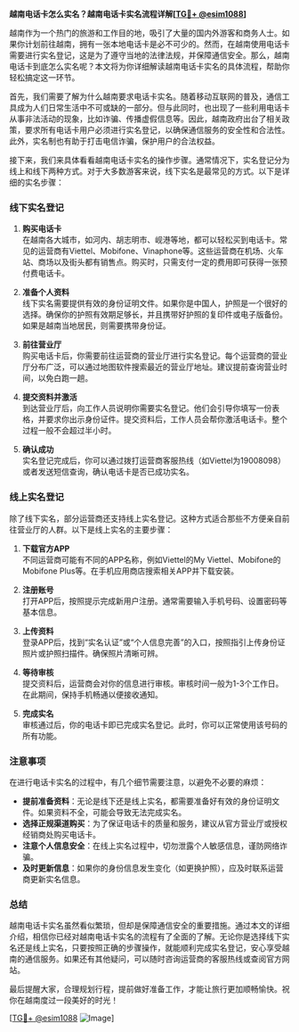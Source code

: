 **越南电话卡怎么实名？越南电话卡实名流程详解[[TG💪+ @esim1088](https://t.me/s/esim1088)]**

越南作为一个热门的旅游和工作目的地，吸引了大量的国内外游客和商务人士。如果你计划前往越南，拥有一张本地电话卡是必不可少的。然而，在越南使用电话卡需要进行实名登记，这是为了遵守当地的法律法规，并保障通信安全。那么，越南电话卡到底怎么实名呢？本文将为你详细解读越南电话卡实名的具体流程，帮助你轻松搞定这一环节。

首先，我们需要了解为什么越南要求电话卡实名。随着移动互联网的普及，通信工具成为人们日常生活中不可或缺的一部分。但与此同时，也出现了一些利用电话卡从事非法活动的现象，比如诈骗、传播虚假信息等。因此，越南政府出台了相关政策，要求所有电话卡用户必须进行实名登记，以确保通信服务的安全性和合法性。此外，实名制也有助于打击电信诈骗，保护用户的合法权益。

接下来，我们来具体看看越南电话卡实名的操作步骤。通常情况下，实名登记分为线上和线下两种方式。对于大多数游客来说，线下实名是最常见的方式。以下是详细的实名步骤：

### **线下实名登记**
1. **购买电话卡**  
   在越南各大城市，如河内、胡志明市、岘港等地，都可以轻松买到电话卡。常见的运营商有Viettel、Mobifone、Vinaphone等。这些运营商在机场、火车站、商场以及街头都有销售点。购买时，只需支付一定的费用即可获得一张预付费电话卡。

2. **准备个人资料**  
   线下实名需要提供有效的身份证明文件。如果你是中国人，护照是一个很好的选择。确保你的护照有效期足够长，并且携带好护照的复印件或电子版备份。如果是越南当地居民，则需要携带身份证。

3. **前往营业厅**  
   购买电话卡后，你需要前往运营商的营业厅进行实名登记。每个运营商的营业厅分布广泛，可以通过地图软件搜索最近的营业厅地址。建议提前查询营业时间，以免白跑一趟。

4. **提交资料并激活**  
   到达营业厅后，向工作人员说明你需要实名登记。他们会引导你填写一份表格，并要求你出示身份证件。提交资料后，工作人员会帮你激活电话卡。整个过程一般不会超过半小时。

5. **确认成功**  
   实名登记完成后，你可以通过拨打运营商客服热线（如Viettel为19008098）或者发送短信查询，确认电话卡是否已成功实名。

### **线上实名登记**
除了线下实名，部分运营商还支持线上实名登记。这种方式适合那些不方便亲自前往营业厅的人群。以下是线上实名的主要步骤：

1. **下载官方APP**  
   不同运营商可能有不同的APP名称，例如Viettel的My Viettel、Mobifone的Mobifone Plus等。在手机应用商店搜索相关APP并下载安装。

2. **注册账号**  
   打开APP后，按照提示完成新用户注册。通常需要输入手机号码、设置密码等基本信息。

3. **上传资料**  
   登录APP后，找到“实名认证”或“个人信息完善”的入口，按照指引上传身份证照片或护照扫描件。确保照片清晰可辨。

4. **等待审核**  
   提交资料后，运营商会对你的信息进行审核。审核时间一般为1-3个工作日。在此期间，保持手机畅通以便接收通知。

5. **完成实名**  
   审核通过后，你的电话卡即已完成实名登记。此时，你可以正常使用该号码的所有功能。

### **注意事项**
在进行电话卡实名的过程中，有几个细节需要注意，以避免不必要的麻烦：

- **提前准备资料**：无论是线下还是线上实名，都需要准备好有效的身份证明文件。如果资料不全，可能会导致无法完成实名。
- **选择正规渠道购买**：为了保证电话卡的质量和服务，建议从官方营业厅或授权经销商处购买电话卡。
- **注意个人信息安全**：在线上实名过程中，切勿泄露个人敏感信息，谨防网络诈骗。
- **及时更新信息**：如果你的身份信息发生变化（如更换护照），应及时联系运营商更新实名信息。

### **总结**
越南电话卡实名虽然看似繁琐，但却是保障通信安全的重要措施。通过本文的详细介绍，相信你已经对越南电话卡实名的流程有了全面的了解。无论你是选择线下实名还是线上实名，只要按照正确的步骤操作，就能顺利完成实名登记，安心享受越南的通信服务。如果还有其他疑问，可以随时咨询运营商的客服热线或查阅官方网站。

最后提醒大家，合理规划行程，提前做好准备工作，才能让旅行更加顺畅愉快。祝你在越南度过一段美好的时光！

[[TG💪+ @esim1088](https://t.me/s/esim1088) ![Image](https://i.postimg.cc/4NQfJmqS/Snipaste-2025-05-13-00-14-12.png)]